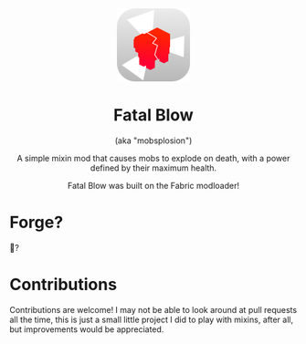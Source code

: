<div align="center">

<img alt="Example Icon" src="src/main/resources/assets/mobsplosion/icon.png" width="128">

# Fatal Blow
(aka "mobsplosion")

A simple mixin mod that causes mobs to explode on
death, with a power defined by their maximum health.

Fatal Blow was built on the Fabric modloader!

</div>

# Forge?
🐸?

# Contributions
Contributions are welcome! I may not be able to look around at pull requests all the time, this is just a small little project I did to play with mixins, after all, but improvements would be appreciated.
